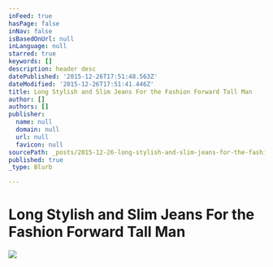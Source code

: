 ```yaml
---
inFeed: true
hasPage: false
inNav: false
isBasedOnUrl: null
inLanguage: null
starred: true
keywords: []
description: header desc
datePublished: '2015-12-26T17:51:48.563Z'
dateModified: '2015-12-26T17:51:41.446Z'
title: Long Stylish and Slim Jeans For the Fashion Forward Tall Man
author: []
authors: []
publisher:
  name: null
  domain: null
  url: null
  favicon: null
sourcePath: _posts/2015-12-26-long-stylish-and-slim-jeans-for-the-fashion-forward-tall-man.md
published: true
_type: Blurb

---
```

# Long Stylish and Slim Jeans For the Fashion Forward Tall Man
![](https://the-grid-user-content.s3-us-west-2.amazonaws.com/ee20fe69-d642-4cda-b1d4-447f6f12f662.jpg)